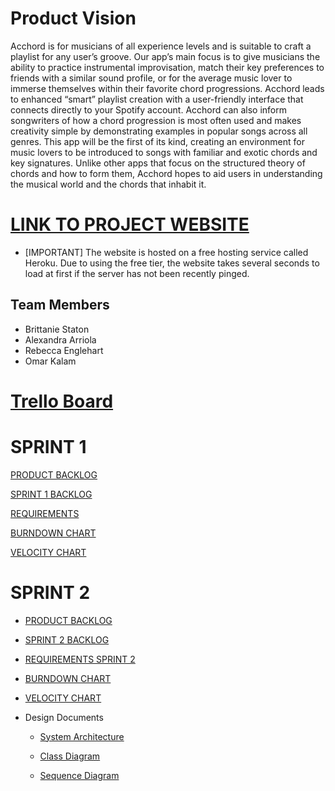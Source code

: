 # Product Vision

Acchord is for musicians of all experience levels and is suitable to craft a playlist for any user’s groove. Our app’s main focus is to give musicians the ability to practice instrumental improvisation, match their key preferences to friends with a similar sound profile, or for the average music lover to immerse themselves  within their favorite chord progressions. Acchord leads to enhanced “smart” playlist creation with a user-friendly interface that connects directly to your Spotify account. Acchord can also inform songwriters of how a chord progression is most often used and makes creativity simple by demonstrating examples in popular songs across all genres. This app will be the first of its kind, creating an environment for music lovers to be introduced to songs with familiar and exotic chords and key signatures.  Unlike other apps that focus on the structured theory of chords and how to form them, Acchord hopes to aid users in understanding the musical world and the chords that inhabit it.

# [LINK TO PROJECT WEBSITE](http://acchord.herokuapp.com/)

* [IMPORTANT] The website is hosted on a free hosting service called Heroku. Due to using the free tier, the website takes several seconds to load at first if the server has not been recently pinged.

## Team Members
* Brittanie Staton
* Alexandra Arriola
* Rebecca Englehart
* Omar Kalam

# [Trello Board](https://trello.com/b/8bv1SEPT/acchord-cop4331c)

# SPRINT 1

[PRODUCT BACKLOG](https://github.com/element2112/ACCHORD/blob/brittanie/artifacts/product_backlog.md)

[SPRINT 1 BACKLOG](https://github.com/element2112/ACCHORD/blob/brittanie/artifacts/sprint1_backlog.md)

[REQUIREMENTS](https://github.com/element2112/ACCHORD/blob/master/artifacts/requirements.md)

[BURNDOWN CHART](https://docs.google.com/spreadsheets/d/1jwY23aKp-SBeTWEQvvxbFxrARaL_17rtB4vL2Oa2BW4/edit?usp=sharing)

[VELOCITY CHART](https://docs.google.com/spreadsheets/d/1gboh-OFFhgyA-l6hTHtJ6xIffrOeYGIaOCYFcc1xCF8/edit?usp=sharing)

# SPRINT 2

* [PRODUCT BACKLOG](https://github.com/element2112/ACCHORD/blob/brittanie/artifacts/product_backlog.md)

* [SPRINT 2 BACKLOG](https://github.com/element2112/ACCHORD/blob/master/artifacts/sprint2_backlog.md)

* [REQUIREMENTS SPRINT 2](https://github.com/element2112/ACCHORD/blob/master/artifacts/requirements_sprint2.md)

* [BURNDOWN CHART](https://docs.google.com/spreadsheets/d/1yK5-0wIXfEaJPpLl3a02o0i_WUHYtXOKvfO3BedfQ7o/edit?usp=sharing)

* [VELOCITY CHART](https://docs.google.com/spreadsheets/d/1gboh-OFFhgyA-l6hTHtJ6xIffrOeYGIaOCYFcc1xCF8/edit?usp=sharing)

* Design Documents

  * [System Architecture](https://github.com/element2112/ACCHORD/blob/master/artifacts/architecture.md)

  * [Class Diagram](https://docs.google.com/document/d/1QmQ4vstHDbX0tCWerAWfRIcJvhlxMB-IRFBjGlemHw0/edit?usp=sharing)

  * [Sequence Diagram](https://github.com/element2112/ACCHORD/blob/master/artifacts/Acchord%20Sequence%20Diagram.png)

